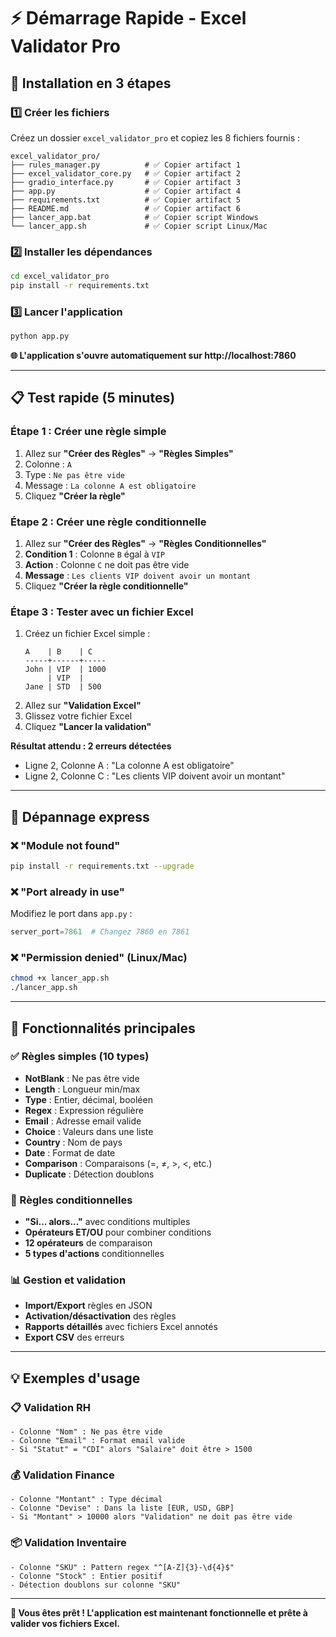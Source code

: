 # ⚡ Démarrage Rapide - Excel Validator Pro

## 🚀 Installation en 3 étapes

### 1️⃣ Créer les fichiers
Créez un dossier `excel_validator_pro` et copiez les 8 fichiers fournis :

```
excel_validator_pro/
├── rules_manager.py          # ✅ Copier artifact 1
├── excel_validator_core.py   # ✅ Copier artifact 2  
├── gradio_interface.py       # ✅ Copier artifact 3
├── app.py                    # ✅ Copier artifact 4
├── requirements.txt          # ✅ Copier artifact 5
├── README.md                 # ✅ Copier artifact 6
├── lancer_app.bat            # ✅ Copier script Windows
└── lancer_app.sh             # ✅ Copier script Linux/Mac
```

### 2️⃣ Installer les dépendances
```bash
cd excel_validator_pro
pip install -r requirements.txt
```

### 3️⃣ Lancer l'application
```bash
python app.py
```

**🌐 L'application s'ouvre automatiquement sur http://localhost:7860**

---

## 📋 Test rapide (5 minutes)

### Étape 1 : Créer une règle simple
1. Allez sur **"Créer des Règles"** → **"Règles Simples"**
2. Colonne : `A`
3. Type : `Ne pas être vide`
4. Message : `La colonne A est obligatoire`
5. Cliquez **"Créer la règle"**

### Étape 2 : Créer une règle conditionnelle
1. Allez sur **"Créer des Règles"** → **"Règles Conditionnelles"**
2. **Condition 1** : Colonne `B` égal à `VIP`
3. **Action** : Colonne `C` ne doit pas être vide
4. **Message** : `Les clients VIP doivent avoir un montant`
5. Cliquez **"Créer la règle conditionnelle"**

### Étape 3 : Tester avec un fichier Excel
1. Créez un fichier Excel simple :
   ```
   A    | B    | C
   -----+------+-----
   John | VIP  | 1000
        | VIP  |     
   Jane | STD  | 500
   ```
2. Allez sur **"Validation Excel"**
3. Glissez votre fichier Excel
4. Cliquez **"Lancer la validation"**

**Résultat attendu : 2 erreurs détectées**
- Ligne 2, Colonne A : "La colonne A est obligatoire"
- Ligne 2, Colonne C : "Les clients VIP doivent avoir un montant"

---

## 🔧 Dépannage express

### ❌ "Module not found"
```bash
pip install -r requirements.txt --upgrade
```

### ❌ "Port already in use"
Modifiez le port dans `app.py` :
```python
server_port=7861  # Changez 7860 en 7861
```

### ❌ "Permission denied" (Linux/Mac)
```bash
chmod +x lancer_app.sh
./lancer_app.sh
```

---

## 🎯 Fonctionnalités principales

### ✅ Règles simples (10 types)
- **NotBlank** : Ne pas être vide
- **Length** : Longueur min/max
- **Type** : Entier, décimal, booléen
- **Regex** : Expression régulière
- **Email** : Adresse email valide
- **Choice** : Valeurs dans une liste
- **Country** : Nom de pays
- **Date** : Format de date
- **Comparison** : Comparaisons (=, ≠, >, <, etc.)
- **Duplicate** : Détection doublons

### 🔗 Règles conditionnelles
- **"Si... alors..."** avec conditions multiples
- **Opérateurs ET/OU** pour combiner conditions
- **12 opérateurs** de comparaison
- **5 types d'actions** conditionnelles

### 📊 Gestion et validation
- **Import/Export** règles en JSON
- **Activation/désactivation** des règles
- **Rapports détaillés** avec fichiers Excel annotés
- **Export CSV** des erreurs

---

## 💡 Exemples d'usage

### 📋 Validation RH
```
- Colonne "Nom" : Ne pas être vide
- Colonne "Email" : Format email valide
- Si "Statut" = "CDI" alors "Salaire" doit être > 1500
```

### 💰 Validation Finance
```
- Colonne "Montant" : Type décimal
- Colonne "Devise" : Dans la liste [EUR, USD, GBP]
- Si "Montant" > 10000 alors "Validation" ne doit pas être vide
```

### 📦 Validation Inventaire
```
- Colonne "SKU" : Pattern regex "^[A-Z]{3}-\d{4}$"
- Colonne "Stock" : Entier positif
- Détection doublons sur colonne "SKU"
```

---

**🎉 Vous êtes prêt ! L'application est maintenant fonctionnelle et prête à valider vos fichiers Excel.**
